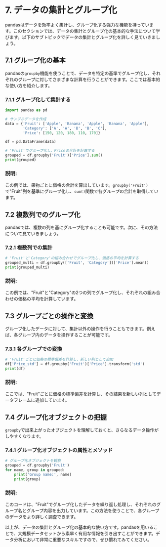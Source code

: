 # 7. データの集計とグループ化

pandasはデータを効率よく集計し、グループ化する強力な機能を持っています。このセクションでは、データの集計とグループ化の基本的な手法について学びます。以下のサブトピックでデータの集計とグループ化を詳しく見ていきましょう。

## 7.1 グループ化の基本

pandasの`groupby`機能を使うことで、データを特定の基準でグループ化し、それぞれのグループに対してさまざまな計算を行うことができます。ここでは基本的な使い方を紹介します。

### 7.1.1 グループ化して集計する

```python
import pandas as pd

# サンプルデータを作成
data = {'Fruit': ['Apple', 'Banana', 'Apple', 'Banana', 'Apple'],
        'Category': ['A', 'A', 'B', 'B', 'C'],
        'Price': [150, 120, 180, 110, 170]}

df = pd.DataFrame(data)

# 'Fruit'でグループ化し、Priceの合計を計算する
grouped = df.groupby('Fruit')['Price'].sum()
print(grouped)
```

### 説明:
この例では、果物ごとに価格の合計を算出しています。`groupby('Fruit')`で"Fruit"列を基準にグループ化し、`sum()`関数で各グループの合計を取得しています。

## 7.2 複数列でのグループ化

pandasでは、複数の列を基にグループ化することも可能です。次に、その方法について見ていきましょう。

### 7.2.1 複数列での集計

```python
# 'Fruit'と'Category'の組み合わせでグループ化し、価格の平均を計算する
grouped_multi = df.groupby(['Fruit', 'Category'])['Price'].mean()
print(grouped_multi)
```

### 説明:
この例では、"Fruit"と"Category"の2つの列でグループ化し、それぞれの組み合わせの価格の平均を計算しています。

## 7.3 グループごとの操作と変換

グループ化したデータに対して、集計以外の操作を行うこともできます。例えば、各グループ内のデータを操作することが可能です。

### 7.3.1 各グループでの変換

```python
# 'Fruit'ごとに価格の標準偏差を計算し、新しい列として追加
df['Price_std'] = df.groupby('Fruit')['Price'].transform('std')
print(df)
```

### 説明:
ここでは、"Fruit"ごとに価格の標準偏差を計算し、その結果を新しい列としてデータフレームに追加しています。

## 7.4 グループ化オブジェクトの把握

`groupby`で出来上がったオブジェクトを理解しておくと、さらなるデータ操作がしやすくなります。

### 7.4.1 グループ化オブジェクトの属性とメソッド

```python
# グループ化オブジェクトを観察
grouped = df.groupby('Fruit')
for name, group in grouped:
    print('Group name:', name)
    print(group)
```

### 説明:
このコードは、"Fruit"でグループ化したデータを繰り返し処理し、それぞれのグループ名とグループ内容を出力しています。この方法を使うことで、各グループのデータをより詳しく調査できます。

以上が、データの集計とグループ化の基本的な使い方です。pandasを用いることで、大規模データセットから素早く有用な情報を引き出すことができます。データ分析において非常に重要なスキルですので、ぜひ慣れてみてください。